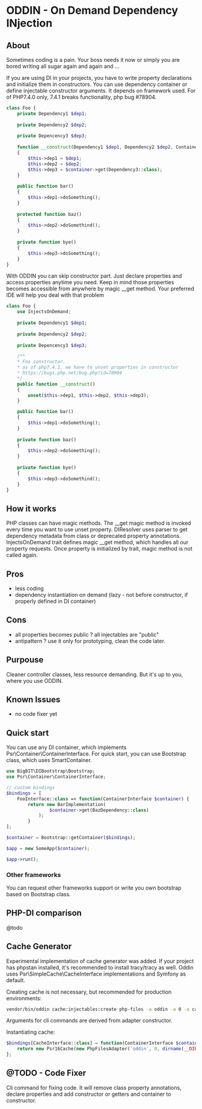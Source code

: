 # ODDIN - On Demand Dependency INjection

## About
Sometimes coding is a pain. Your boss needs it now or simply you are bored writing all 
sugar again and again and ...

If you are using DI in your projects, you have to write property declarations and initialize them in constructors.
You can use dependency container or define injectable constructor arguments. It depends on framework used.
For of PHP7.4.0 only, 7.4.1 breaks functionality, php bug #78904.
```php
class Foo {
    private Dependency1 $dep1;
    
    private Dependency2 $dep2;
    
    private Depencency3 $dep3;
    
    function __construct(Dependency1 $dep1, Dependency2 $dep2, Container $container)
    {
        $this->dep1 = $dep1;
        $this->dep2 = $dep2;
        $this->dep3 = $container->get(Dependency3::class);
    }
    
    public function bar() 
    {
        $this->dep1->doSomething();
    }
    
    protected function baz()
    {
        $this->dep2->doSomethind();
    }
    
    private function bye() 
    {
        $this->dep3->doSomething();
    }
}

```
With ODDIN you can skip constructor part. Just declare properties and access properties anytime you need.
Keep in mind those properties becomes accessible from anywhere by magic __get method. Your preferred IDE will help you 
deal with that problem
```php
class Foo {
    use InjectsOnDemand;
    
    private Dependency1 $dep1;
    
    private Dependency2 $dep2;
    
    private Depencency3 $dep3;

    /**
    * Foo constructor.
    * as of php7.4.1, we have to unset properties in constructor
    * https://bugs.php.net/bug.php?id=78904 
    */
    public function __construct() 
    {
        unset($this->dep1, $this->dep2, $this->dep3);
    }

    public function bar() 
    {
        $this->dep1->doSomething();
    }
    
    private function baz() 
    {
        $this->dep2->doSomething();
    }
    
    private function bye()
    {
        $this->dep3->doSomethind();
    }
}
```

## How it works
PHP classes can have magic methods. The __get magic method is invoked every time you want to use unset property.
DIResolver uses parser to get dependency metadata from class or deprecated property annotations.
InjectsOnDemand trait defines magic __get method, which handles all our property requests.
Once property is initialized by trait, magic method is not called again.

## Pros
* less coding
* dependency instantiation on demand (lazy - not before constructor, if properly defined in DI container)

## Cons
* all properties becomes public ? all injectables are "public"
* antipattern ? use it only for prototyping, clean the code later.

## Purpouse
Cleaner controller classes, less resource demanding. But it's up to you, where you use ODDIN.

## Known Issues
* no code fixer yet

## Quick start
You can use any DI container, which implements Psr\Container\ContainerInterface.
For quick start, you can use Bootstrap class, which uses SmartContainer.
```php
use BigBIT\DIBootstrap\Bootstrap;
use Psr\Container\ContainerInterface;

// custom bindings
$bindings = [
    FooInterface::class => function(ContainerInterface $container) {
        return new BarImplementation(
                $container->get(BazDependency::class)
            );
        }
];

$container = Bootstrap::getContainer($bindings);

$app = new SomeApp($container);

$app->run();
```
### Other frameworks
You can request other frameworks support or write you own bootstrap based on Bootstrap class.

## PHP-DI comparison
@todo

## Cache Generator
Experimental implementation of cache generator was added. If your project has phpstan installed, it's recommended
to install tracy/tracy as well.
Oddin uses Psr\SimpleCache\CacheInterface implementations and Symfony as default.

Creating cache is not necessary, but recommended for production environments:
```bash
vendor/bin/oddin cache:injectables:create php-files -a oddin -a 0 -a cache
```
Arguments for cli commands are derived from adapter constructor.

Instantiating cache:
```php
$bindings[CacheInterface::class] = function(ContainerInterface $container) {
    return new Psr16Cache(new PhpFilesAdapter('oddin', 0, dirname(__DIR__) . '/cache'));
};
```

## @TODO - Code Fixer
Cli command for fixing code. It will remove class property annotations, 
declare properties and add constructor or getters and container to constructor. 
